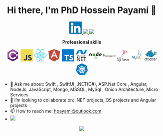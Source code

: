 <h1 align="center">Hi there, I'm PhD Hossein Payami 👋
</h1>

<p align="center">
 <a href="https://www.linkedin.com/in/hossein-payami-047530227/" target="_blank">
  <img src="https://github.com/hpayami/hpayami/blob/main/images/linkedin.svg" alt="linkedin" width="40" height="40" />
 </a>
  <a href="https://twitter.com/hosseinpayami" target="_blank">
  <img src="https://img.icons8.com/fluent/48/000000/twitter.png" />
 </a>
  <a href="https://instagram.com/dr__payami" target="_blank">
 <img src="https://img.icons8.com/color/48/000000/instagram-new--v2.png"/>
 </a>
</p>
<p align="center">
 <strong>
  Professional skills
  </strong>
</p>
<p align="center">
<img src="https://github.com/hpayami/hpayami/blob/main/images/csharp.svg" alt="csharp" width="40" height="40" />
 <img src="https://github.com/hpayami/hpayami/blob/main/images/javascript.svg" alt="javascript" width="40" height="40" />
<img src="https://github.com/hpayami/hpayami/blob/main/images/react.svg" alt="react" width="40" height="40" />
<img src="https://github.com/hpayami/hpayami/blob/main/images/angular.svg" alt="angular" width="40" height="40" />
 <img src="https://github.com/hpayami/hpayami/blob/main/images/typescript.svg" alt="typescript" width="40" height="40" /> 
 <img src="https://github.com/hpayami/hpayami/blob/main/images/dot-net.svg" alt="dotNet" width="40" height="40" /> 
<img src="https://github.com/hpayami/hpayami/blob/main/images/node.svg" raw=true alt="node" width="40" height="40"/>
<img src="https://github.com/hpayami/hpayami/blob/main/images/mongodb.svg" alt="mongodb" width="40" height="40" />
<img src="https://github.com/hpayami/hpayami/blob/main/images/mssql.svg" alt="mongodb" width="40" height="40" />
<img src="https://github.com/hpayami/hpayami/blob/main/images/mysql.svg" alt="mongodb" width="40" height="40" />
<img src="https://github.com/hpayami/hpayami/blob/main/images/docker.svg" alt="docker" width="40" height="40" />
<img src="https://github.com/hpayami/hpayami/blob/main/images/kubernetes.png" alt="kubernetes" width="43" height="43" />

</p>

-   💬 Ask me about: Swift , SwiftUI ,.NET(C#), ASP.Net Core , Angular, NodeJs, JavaScript, Mongo, MSSQL, MySql , Onion Architecture, Micro Services
-   👯 I’m looking to collaborate on: .NET projects,iOS projects and Angular projects
-   📫 How to reach me: hpayami@outlook.com
-   ![](https://instagram.com/dr__hpayami)
    </br>

<p align="center">
 <a href="#" alt="Hossein Payami's github stats">
  <img src="https://github-readme-stats.vercel.app/api?username=hpayami&theme=tokyonight&show_icons=true" />
  <!-- <img src="https://github-readme-stats.vercel.app/api/top-langs/?username=hpayami" /> -->
 </a>
</p>
